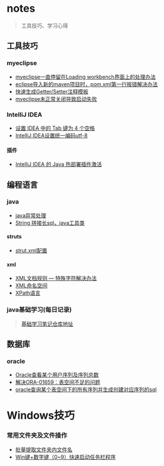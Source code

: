 # notes
> 工具技巧、学习心得

## 工具技巧

### myeclipse

* [myeclipse一直停留在Loading workbench界面上的处理办法](https://github.com/mHeartbeats/notes/issues/1)
* [eclipse导入新的maven项目时，pom.xml第一行报错解决办法](https://github.com/mHeartbeats/notes/issues/6)
* [快速生成Getter/Setter注释模板](https://github.com/mHeartbeats/notes/issues/7)
* [myeclipse未正常关闭导致启动失败](https://github.com/mHeartbeats/notes/issues/10)

### IntelliJ IDEA 

* [设置 IDEA 中的 Tab 键为 4 个空格](https://github.com/mHeartbeats/notes/issues/11) 
* [IntelliJ IDEA设置统一编码utf-8](https://github.com/mHeartbeats/notes/issues/12)

#### 插件 
* [IntelliJ IDEA 的 Java 热部署插件激活](https://github.com/mHeartbeats/notes/issues/8)

## 编程语言

### java

* [java异常处理](https://github.com/mHeartbeats/notes/issues/2)
* [String 拼接长sql，java工具类](https://github.com/mHeartbeats/notes/issues/22)

#### struts

* [strut.xml配置](https://github.com/mHeartbeats/notes/issues/4)

#### xml

* [XML文档规则 — 特殊字符解决办法](https://github.com/mHeartbeats/notes/issues/17)
* [XML命名空间](https://github.com/mHeartbeats/notes/issues/18)
* [XPath语言](https://github.com/mHeartbeats/notes/issues/19)

### java基础学习(每日记录)

> [基础学习笔记仓库地址](https://github.com/mHeartbeats/javaBasicLearn)

## 数据库

### oracle

* [Oracle查看某个用户序列及序列总数](https://github.com/mHeartbeats/notes/issues/3)
* [解决ORA-01659：表空间不足的问题](https://github.com/mHeartbeats/notes/issues/15)
* [oracle查询某个表空间下的所有序列并生成创建对应序列的sql](https://github.com/mHeartbeats/notes/issues/16)

# Windows技巧

### 常用文件夹及文件操作

* [批量提取文件夹内文件名](https://github.com/mHeartbeats/notes/issues/14)
* [Win键+数字键（0~9）快速启动任务栏程序](https://github.com/mHeartbeats/notes/issues/20)
